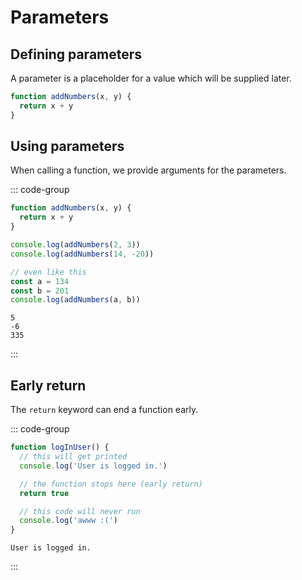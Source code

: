 # Parameters

<Vimeo id="911842787" />

## Defining parameters

A parameter is a placeholder for a value which will be supplied later.

```js
function addNumbers(x, y) {
  return x + y
}
```

## Using parameters

When calling a function, we provide arguments for the parameters.

::: code-group

```js
function addNumbers(x, y) {
  return x + y
}

console.log(addNumbers(2, 3))
console.log(addNumbers(14, -20))

// even like this
const a = 134
const b = 201
console.log(addNumbers(a, b))
```

```console [output]
5
-6
335
```

:::

## Early return

The `return` keyword can end a function early.

::: code-group

```js
function logInUser() {
  // this will get printed
  console.log('User is logged in.')

  // the function stops here (early return)
  return true

  // this code will never run
  console.log('awww :(')
}
```

```console [output]
User is logged in.
```

:::
